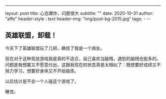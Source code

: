 ---
layout:     post
title:     心态爆炸，问题很大
subtitle:   ""
date:       2020-10-31 
author:     "affe"
header-style : text
header-img: "img/post-bg-2015.jpg"
tags:
    - --

##  英雄联盟，卸载！

今天下了英雄联盟玩了几把，确信了我是一个病友。

现在对于这种竞技游戏我是真的不适合，自己喜欢当脑残，遇到的脑残也挺多的。问题是我想赢又不愿意付出，这跟我现在的状态真是太相似了：既想要好成绩又不努力学习，想要好身体又不开始锻炼。

以后估计是不会一个人碰这个游戏了。

睡觉。 